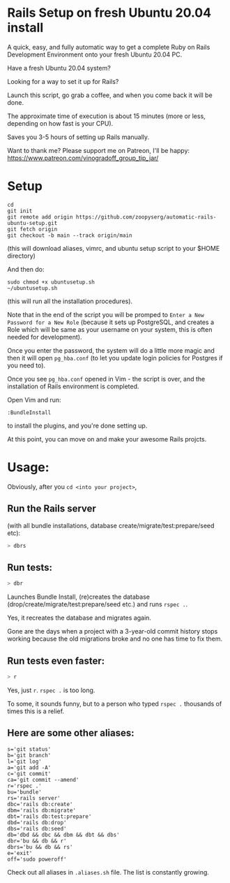 # Rails Setup on fresh Ubuntu 20.04 install

A quick, easy, and fully automatic way to get a complete Ruby on Rails Development Environment onto your fresh Ubuntu 20.04 PC.

Have a fresh Ubuntu 20.04 system?

Looking for a way to set it up for Rails?

Launch this script, go grab a coffee, and when you come back it will be done.

The approximate time of execution is about 15 minutes (more or less, depending on how fast is your CPU).

Saves you 3-5 hours of setting up Rails manually.

Want to thank me?
Please support me on Patreon, I'll be happy: https://www.patreon.com/vinogradoff_group_tip_jar/

# Setup
````
cd
git init
git remote add origin https://github.com/zoopyserg/automatic-rails-ubuntu-setup.git
git fetch origin
git checkout -b main --track origin/main
````

(this will download aliases, vimrc, and ubuntu setup script to your $HOME directory)

And then do:
````
sudo chmod +x ubuntusetup.sh
~/ubuntusetup.sh
````
(this will run all the installation procedures).

Note that in the end of the script you will be promped to `Enter a New Password for a New Role` (because it sets up PostgreSQL, and creates a Role which will be same as your username on your system, this is often needed for development).

Once you enter the password, the system will do a little more magic and then it will open `pg_hba.conf` (to let you update login policies for Postgres if you need to).

Once you see `pg_hba.conf` opened in Vim - the script is over, and the installation of Rails environment is completed.

Open Vim and run:
````
:BundleInstall
````
to install the plugins, and you're done setting up.

At this point, you can move on and make your awesome Rails projcts.

# Usage:
Obviously, after you `cd <into your project>`,

## Run the Rails server
(with all bundle installations, database create/migrate/test:prepare/seed etc):
````bash
> dbrs
````

## Run tests:
````bash
> dbr
````
Launches Bundle Install, (re)creates the database (drop/create/migrate/test:prepare/seed etc.) and runs `rspec .`.

Yes, it recreates the database and migrates again.

Gone are the days when a project with a 3-year-old commit history stops working because the old migrations broke and no one has time to fix them.

## Run tests even faster:
````bash
> r
````
Yes, just `r`. `rspec .` is too long.

To some, it sounds funny, but to a person who typed `rspec .` thousands of times this is a relief.

## Here are some other aliases:
````
s='git status'
b='git branch'
l='git log'
a='git add -A'
c='git commit'
ca='git commit --amend'
r='rspec .'
bu='bundle'
rs='rails server'
dbc='rails db:create'
dbm='rails db:migrate'
dbt='rails db:test:prepare'
dbd='rails db:drop'
dbs='rails db:seed'
db='dbd && dbc && dbm && dbt && dbs'
dbr='bu && db && r'
dbrs='bu && db && rs'
e='exit'
off='sudo poweroff'
````

Check out all aliases in `.aliases.sh` file.
The list is constantly growing.
